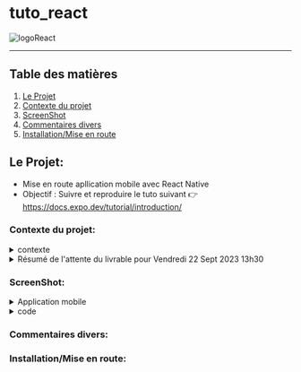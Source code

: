 # tuto_react

![logoReact](https://github.com/LegrandThomas/tuto_react/assets/103045194/42468eff-1777-4c62-9a5d-c14acce1546b)

---

## Table des matières

1. [Le Projet](#le-projet)
2. [Contexte du projet](#contexte-du-projet)
3. [ScreenShot](#ScreenShot)
4. [Commentaires divers](#Commentaires-divers)
5. [Installation/Mise en route](#installationmise-en-route)


## Le Projet:

* Mise en route apllication mobile avec React Native
* Objectif : Suivre et reproduire le tuto suivant 👉
                         https://docs.expo.dev/tutorial/introduction/

 ### Contexte du projet:
  
  <details>
      <summary>contexte</summary>
    👋 Hey les ami.es, vous connaissez la dernière nouvelle ? 🤔 Vraiment ? Eh bien j'ai été élu Maire avec 99,9% de voix des Alumnis et Simplonien.es (merci Cambridge Analytica 💰💰💰), eh ouais ma gueule.....euh enfin OUI mes chèr.es concitoyen.es 🇫🇷🥖.

Et en tant que Maire de Simplonville, je souhaite développer des outils numériques accessibles par toutes & tous.

Priorité numéro 1, la sécurité de tous. Je souhaite faire développer une application pour alerter dans ma ville. Alors alerter de quoi ? Accident, travaux, problème de voirie (propreté, éclairage,...), chien perdu, etc... et comment ? via une application mobile. Mon équipe IT étant débordé, je compte sur votre talent pour mettre en place ce projet. L'étude a été réalisé en amont et le choix des technos également.​

Comment va fonctionner cette application ? C'est ultra simple. Un simple formulaire de signalement avec :

un champ pour choisir le type d'alerte (voirie, stationnement, travaux,etc)
un champ de type textarea pour décrire l'alerte
un champ date
un champ horaires
un champ pour l'adresse sous forme de carte intéractive avec possibilité de géolocalisation et reverse geocoding
un champ photo (caméra smartphone)
les champs classiques (nom, prenom, adresse, cp, ville, email, téléphone)
BONUS :

possibilité d'envoyer une vidéo de 30 secondes max
reCAPTCHA Google
Bandeau cookie avant utilisation de l'application
une navigation dans l'application pour aller sur la page mentions légales​

Chaque alerte sera envoyer à différentes adresses emais selon le sujet d'alerte.

Pour la voirie, envoyer à voirie@simplonville.co

Pour les animaux, envoyer à animaux@simplonville.co

Etc....
exemple de ce que j'attends : https://criquebeuf-seine.fr/alertez-nous/


  </details>
  
  
<details>


<summary> Résumé de l'attente du livrable pour Vendredi 22 Sept 2023 13h30</summary>
Application Mobile déployée via EAS
1 SCREEN d'accueil avec lien pour arriver sur un 2eme SCREEN avec le formulaire (Routing)
Un formulaire avec les différents champs demandés dans le brief projet
Une MAP dans le formulaire avec Marker et GEOLOCALISATION + GEO REVERSE pour récupérer l'adresse postale
Un Composant CAMERA pour prendre une photo du délit 😉
La DATE & HEURE du crime
Envoie de mail avec TOUS les éléments et en Cci mon email : cdelobel.ext@simplon.co
BONUS : Mise en place bandeau RGPD, vidéo, Splashscreen et + encore j'adore les Kinder et les jouets à l'intérieur 😉 


  </details>




   ### ScreenShot:

<details>
<summary>Application mobile</summary>
 *screen expo start

 ![screen_expo_start](https://github.com/LegrandThomas/tuto_react/assets/103045194/db54003a-7410-4f81-9a01-ec173d597052)

 *screen home

![screen1](https://github.com/LegrandThomas/tuto_react/assets/103045194/569d6951-d1e8-4de7-9fd8-9679fb69dd65)


 *screen select_image

![screen_pick_image](https://github.com/LegrandThomas/tuto_react/assets/103045194/c09c152f-d257-48f7-b9de-93e596beb550)


 *screen open modal

![modal_sticker](https://github.com/LegrandThomas/tuto_react/assets/103045194/956a594a-759f-47b2-990b-2538f1ae6c4e)


 *screen pick_sticker

![screen_sticker_move](https://github.com/LegrandThomas/tuto_react/assets/103045194/0d9a9264-2ab9-4d73-9082-b72c0028bda4)


 *screen result

![screen_result](https://github.com/LegrandThomas/tuto_react/assets/103045194/6be610aa-843e-4983-bfa3-df20dcfda791)


  </details>
<details>
<summary>code</summary>

Voir code ;)

   
  </details>



### Commentaires divers:

### Installation/Mise en route:

